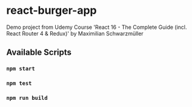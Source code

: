 # react-burger-app

Demo project from Udemy Course 'React 16 - The Complete Guide (incl. React Router 4 & Redux)' by Maximilian Schwarzmüller

## Available Scripts

### `npm start`
### `npm test`
### `npm run build`

